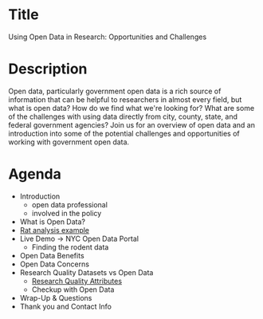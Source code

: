 # Title
Using Open Data in Research: Opportunities and Challenges

# Description
Open data, particularly government open data is a rich source of information that can be helpful to researchers in almost every field, but what is open data? How do we find what we're looking for? What are some of the challenges with using data directly from city, county, state, and federal government agencies? Join us for an overview of open data and an introduction into some of the potential challenges and opportunities of working with government open data.  

# Agenda
+ Introduction
	+ open data professional
	+ involved in the policy 
+ What is Open Data?
+ [Rat analysis example](https://rss.onlinelibrary.wiley.com/doi/pdf/10.1111/j.1740-9713.2014.00764.x)
+ Live Demo -> NYC Open Data Portal
	+ Finding the rodent data
+ Open Data Benefits
+ Open Data Concerns
+ Research Quality Datasets vs Open Data
	+ [Research Quality Attributes](https://simplystatistics.org/2019/05/29/research-quality-data-and-research-quality-databases/)
	+ Checkup with Open Data
+ Wrap-Up & Questions
+ Thank you and Contact Info